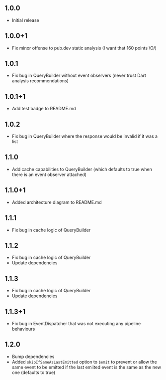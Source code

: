 ## 1.0.0

* Initial release

## 1.0.0+1

* Fix minor offense to pub.dev static analysis (I want that 160 points \O/)

## 1.0.1

* Fix bug in QueryBuilder without event observers (never trust Dart analysis recommendations)

## 1.0.1+1

* Add test badge to README.md

## 1.0.2

* Fix bug in QueryBuilder where the response would be invalid if it was a list

## 1.1.0

* Add cache capabilities to QueryBuilder (which defaults to true when there is an event observer attached)

## 1.1.0+1

* Added architecture diagram to README.md

## 1.1.1

* Fix bug in cache logic of QueryBuilder

## 1.1.2

* Fix bug in cache logic of QueryBuilder
* Update dependencies

## 1.1.3

* Fix bug in cache logic of QueryBuilder
* Update dependencies

## 1.1.3+1

* Fix bug in EventDispatcher that was not executing any pipeline behaviours

## 1.2.0

* Bump dependencies
* Added `skipIfSameAsLastEmitted` option to `$emit` to prevent or allow the same event to be emitted if the last emiited event is the same as the new one (defaults to true)
